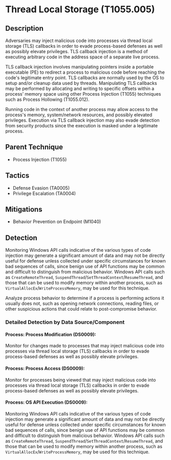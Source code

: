 # Thread Local Storage (T1055.005)

## Description
Adversaries may inject malicious code into processes via thread local storage (TLS) callbacks in order to evade process-based defenses as well as possibly elevate privileges. TLS callback injection is a method of executing arbitrary code in the address space of a separate live process. 

TLS callback injection involves manipulating pointers inside a portable executable (PE) to redirect a process to malicious code before reaching the code's legitimate entry point. TLS callbacks are normally used by the OS to setup and/or cleanup data used by threads. Manipulating TLS callbacks may be performed by allocating and writing to specific offsets within a process’ memory space using other Process Injection (T1055) techniques such as Process Hollowing (T1055.012).

Running code in the context of another process may allow access to the process's memory, system/network resources, and possibly elevated privileges. Execution via TLS callback injection may also evade detection from security products since the execution is masked under a legitimate process. 

## Parent Technique
- Process Injection (T1055)

## Tactics
- Defense Evasion (TA0005)
- Privilege Escalation (TA0004)

## Mitigations
- Behavior Prevention on Endpoint (M1040)

## Detection
Monitoring Windows API calls indicative of the various types of code injection may generate a significant amount of data and may not be directly useful for defense unless collected under specific circumstances for known bad sequences of calls, since benign use of API functions may be common and difficult to distinguish from malicious behavior. Windows API calls such as ```CreateRemoteThread```, ```SuspendThread```/```SetThreadContext```/```ResumeThread```, and those that can be used to modify memory within another process, such as ```VirtualAllocEx```/```WriteProcessMemory```, may be used for this technique.

Analyze process behavior to determine if a process is performing actions it usually does not, such as opening network connections, reading files, or other suspicious actions that could relate to post-compromise behavior. 

### Detailed Detection by Data Source/Component
#### Process: Process Modification (DS0009): 
Monitor for changes made to processes that may inject malicious code into processes via thread local storage (TLS) callbacks in order to evade process-based defenses as well as possibly elevate privileges.

#### Process: Process Access (DS0009): 
Monitor for processes being viewed that may inject malicious code into processes via thread local storage (TLS) callbacks in order to evade process-based defenses as well as possibly elevate privileges.

#### Process: OS API Execution (DS0009): 
Monitoring Windows API calls indicative of the various types of code injection may generate a significant amount of data and may not be directly useful for defense unless collected under specific circumstances for known bad sequences of calls, since benign use of API functions may be common and difficult to distinguish from malicious behavior. Windows API calls such as ```CreateRemoteThread```, ```SuspendThread```/```SetThreadContext```/```ResumeThread```, and those that can be used to modify memory within another process, such as ```VirtualAllocEx```/```WriteProcessMemory```, may be used for this technique.

